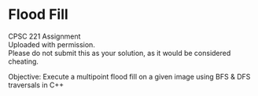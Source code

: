 # Flood Fill
CPSC 221 Assignment  
Uploaded with permission.  
Please do not submit this as your solution, as it would be considered cheating.  
  
Objective: Execute a multipoint flood fill on a given image using BFS & DFS traversals in C++



